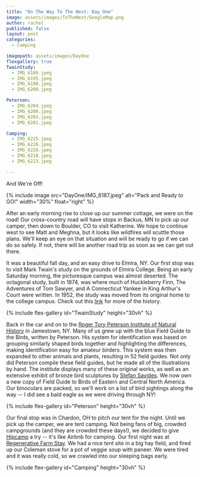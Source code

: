 ```yaml
---
title: "On The Way To The Nest: Day One"
image: assets/images/ToTheNest/GoogleMap.png
author: rachel
published: false
layout: post
categories:
  - Camping

imagepath: assets/images/DayOne
flexgallery: true
TwainStudy:
  - IMG_6189.jpeg
  - IMG_6195.jpeg
  - IMG_6198.jpeg
  - IMG_6200.jpeg

Peterson:
  - IMG_6204.jpeg
  - IMG_6208.jpeg
  - IMG_6203.jpeg
  - IMG_6201.jpeg

Camping:
  - IMG_6225.jpeg
  - IMG_6226.jpeg
  - IMG_6228.jpeg
  - IMG_6218.jpeg
  - IMG_6223.jpeg

---
```

And We're Off!

{% include image 
  src="DayOne/IMG_6187.jpeg" 
  alt="Pack and Ready to GO!" 
  width="30%" float="right"
%}

After an early morning rise to close up our summer cottage, we were on
the road! Our cross-country road will have stops in Backus, MN to pick
up our camper, then down to Boulder, CO to visit Katherine. We hope to
continue west to see Matt and Meghna, but it looks like wildfires will
scuttle those plans. We'll keep an eye on that situation and will be
ready to go if we can do so safely. If not, there will be another road
trip as soon as we can get out there.

It was a beautiful fall day, and an easy drive to Elmira, NY. Our first
stop was to visit Mark Twain's study on the grounds of Elmira College.
Being an early Saturday morning, the picturesque campus was almost
deserted. The octagonal study, built in 1874, was where much of
Huckleberry Finn, The Adventures of Tom Sawyer, and A Connecticut Yankee
in King Arthur's Court were written. In 1952, the study was moved from
its original home to the college campus. Check out this
[link](https://marktwainstudies.com/about/mark-twains-study/) for more
of the history.

{% include flex-gallery id="TwainStudy" height="30vh" %}

Back in the car and on to the [Roger Tory Peterson Institute of Natural
History](https://rtpi.org/) in Jamestown, NY. Many of us grew up with
the blue Field Guide to the Birds, written by Peterson. His system for
identification was based on grouping similarly shaped birds together and
highlighting the differences, making identification easy for amateur
birders. This system was then expanded to other animals and plants,
resulting in 52 field guides. Not only did Peterson compile these field
guides, but he made all of the illustrations by hand. The institute
displays many of these original works, as well as an extensive exhibit
of bronze bird sculptures by [Stefan
Savides](https://rtpi.org/what-we-do/art/future-exhibits/). We now own a
new copy of Field Guide to Birds of Eastern and Central North America.
Our binoculars are packed, so we'll work on a list of bird sightings
along the way -- I did see a bald eagle as we were driving through NY!

{% include flex-gallery id="Peterson" height="30vh" %}

Our final stop was in Chardon, OH to pitch our tent for the night. Until
we pick up the camper, we are tent camping. Not being fans of big,
crowded campgrounds (and they are crowded these days!), we decided to
give [Hipcamp](https://www.hipcamp.com/) a try -- it's like Airbnb for
camping. Our first night was at [Regenerative Farm
Stay](https://www.hipcamp.com/ohio/resilient-acres/regenerative-farm-stay-field-site).
We had a nice tent site in a big hay field, and fired up our Coleman
stove for a pot of veggie soup with paneer. We were tired and it was
really cold, so we crawled into our sleeping bags early.

{% include flex-gallery id="Camping" height="30vh" %}